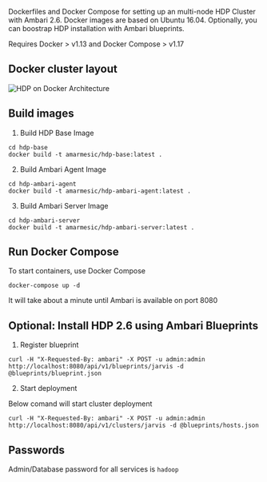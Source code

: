 Dockerfiles and Docker Compose for setting up an multi-node HDP Cluster with Ambari 2.6. Docker images are based on Ubuntu 16.04. Optionally, you can boostrap HDP installation with Ambari blueprints.

Requires Docker > v1.13 and Docker Compose > v1.17

## Docker cluster layout
![HDP on Docker Architecture](assets/docker.png)

## Build images

1. Build HDP Base Image
```
cd hdp-base
docker build -t amarmesic/hdp-base:latest .
```

2. Build Ambari Agent Image
```
cd hdp-ambari-agent
docker build -t amarmesic/hdp-ambari-agent:latest .
```

3. Build Ambari Server Image
```
cd hdp-ambari-server
docker build -t amarmesic/hdp-ambari-server:latest .
```

## Run Docker Compose
To start containers, use Docker Compose
```
docker-compose up -d
```
It will take about a minute until Ambari is available on port 8080

## Optional: Install HDP 2.6 using Ambari Blueprints


1. Register blueprint
```
curl -H "X-Requested-By: ambari" -X POST -u admin:admin http://localhost:8080/api/v1/blueprints/jarvis -d @blueprints/blueprint.json
```

2. Start deployment

Below comand will start cluster deployment

```
curl -H "X-Requested-By: ambari" -X POST -u admin:admin http://localhost:8080/api/v1/clusters/jarvis -d @blueprints/hosts.json
```

## Passwords

Admin/Database password for all services is `hadoop`

